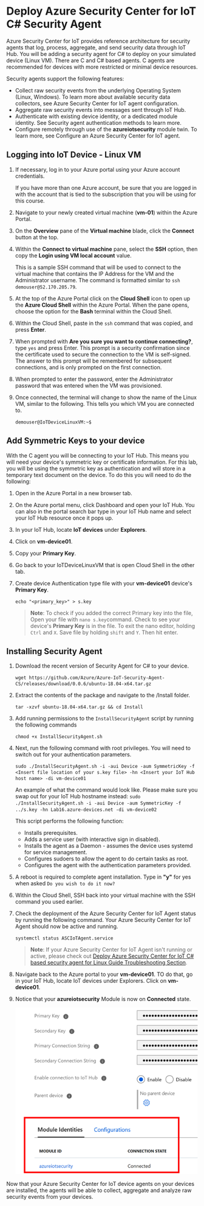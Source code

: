 # Deploy Azure Security Center for IoT C# Security Agent

Azure Security Center for IoT provides reference architecture for security agents that log, process, aggregate, and send security data through IoT Hub. You will be adding a security agent for C# to deploy on your simulated device (Linux VM). There are C and C# based agents. C agents are recommended for devices with more restricted or minimal device resources.

Security agents support the following features:
* Collect raw security events from the underlying Operating System (Linux, Windows). To learn more about available security data collectors, see Azure Security Center for IoT agent configuration.
* Aggregate raw security events into messages sent through IoT Hub.
* Authenticate with existing device identity, or a dedicated module identity. See Security agent authentication methods to learn more.
* Configure remotely through use of the **azureiotsecurity** module twin. To learn more, see Configure an Azure Security Center for IoT agent.

## Logging into IoT Device - Linux VM

1. If necessary, log in to your Azure portal using your Azure account credentials.

    If you have more than one Azure account, be sure that you are logged in with the account that is tied to the subscription that you will be using for this course.

1. Navigate to your newly created virtual machine (**vm-01**)  within the Azure Portal.

1. On the **Overview** pane of the **Virtual machine** blade, click the **Connect** button at the top.

1. Within the **Connect to virtual machine** pane, select the **SSH** option, then copy the **Login using VM local account** value.

    This is a sample SSH command that will be used to connect to the virtual machine that contains the IP Address for the VM and the Administrator username. The command is formatted similar to `ssh demouser@52.170.205.79`.

1. At the top of the Azure Portal click on the **Cloud Shell** icon to open up the **Azure Cloud Shell** within the Azure Portal. When the pane opens, choose the option for the **Bash** terminal within the Cloud Shell.

1. Within the Cloud Shell, paste in the `ssh` command that was copied, and press **Enter**.

1. When prompted with **Are you sure you want to continue connecting?**, type `yes` and press Enter. This prompt is a security confirmation since the certificate used to secure the connection to the VM is self-signed. The answer to this prompt will be remembered for subsequent connections, and is only prompted on the first connection.

1. When prompted to enter the password, enter the Administrator password that was entered when the VM was provisioned.

1. Once connected, the terminal will change to show the name of the Linux VM, similar to the following. This tells you which VM you are connected to.

    ```cmd/sh
    demouser@IoTDeviceLinuxVM:~$
    ```

## Add Symmetric Keys to your device

With the C agent you will be connecting to your IoT Hub. This means you will need your device's symmetric key or certificate information. For this lab, you will be using the symmetric key as authentication and will store in a temporary text document on the device. To do this you will need to do the following:

1. Open in the Azure Portal in a new browser tab.
1. On the Azure portal menu, click Dashboard and open your IoT Hub. You can also in the portal search bar type in your IoT Hub name and select your IoT Hub resource once it pops up.
1. In your IoT Hub, locate **IoT devices** under **Explorers**.
1. Click on **vm-device01**.
1. Copy your **Primary Key**.
1. Go back to your IoTDeviceLinuxVM that is open Cloud Shell in the other tab.
1. Create device Authentication type file with your **vm-device01** device's **Primary Key**.

    ```cmd/sh
    echo "<primary_key>" > s.key
    ```
    > **Note**: To check if you added the correct Primary key into the file, Open your file with `nano s.key`command. Check to see your device's **Primary Key** is in the file. To exit the nano editor, holding `Ctrl` and `X`. Save file by holding `shift` and `Y`. Then hit enter.

## Installing Security Agent

1. Download the recent version of Security Agent for C# to your device.

    ```cmd/sh
    wget https://github.com/Azure/Azure-IoT-Security-Agent-CS/releases/download/0.0.6/ubuntu-18.04-x64.tar.gz
    ```

1. Extract the contents of the package and navigate to the /Install folder.

    ```cmd/sh
    tar -xzvf ubuntu-18.04-x64.tar.gz && cd Install
    ```

1. Add running permissions to the `InstallSecurityAgent` script by running the following commands

    ```cmd/sh
    chmod +x InstallSecurityAgent.sh
    ```

1. Next, run the following command with root privileges. You will need to switch out for your authentication parameters.

    ```cmd/sh
    sudo ./InstallSecurityAgent.sh -i -aui Device -aum SymmetricKey -f <Insert file location of your s.key file> -hn <Insert your IoT Hub host name> -di vm-device01
    ```

    An example of what the command would look like. Please make sure you swap out for your IoT Hub hostname instead: `sudo ./InstallSecurityAgent.sh -i -aui Device -aum SymmetricKey -f ../s.key -hn Lab16.azure-devices.net -di vm-device02`

    This script performs the following function:
    * Installs prerequisites.
    * Adds a service user (with interactive sign in disabled).
    * Installs the agent as a Daemon - assumes the device uses systemd for service management.
    * Configures sudoers to allow the agent to do certain tasks as root.
    * Configures the agent with the authentication parameters provided.

1. A reboot is required to complete agent installation. Type in **"y"** for yes when asked `Do you wish to do it now?`

1. Within the Cloud Shell, SSH back into your virtual machine with the SSH command you used earlier.

1. Check the deployment of the Azure Security Center for IoT Agent status by running the following command. Your Azure Security Center for IoT Agent should now be active and running.

    ```cmd/sh
    systemctl status ASCIoTAgent.service
    ```

    > **Note**: If your Azure Security Center for IoT Agent isn't running or active, please check out [Deploy Azure Security Center for IoT C# based security agent for Linux Guide Troubleshooting Section](https://docs.microsoft.com/en-us/azure/asc-for-iot/how-to-deploy-linux-cs).

1. Navigate back to the Azure portal to your  **vm-device01**. TO do that, go in your IoT Hub, locate IoT devices under Explorers. Click on **vm-device01**.

1. Notice that your **azureiotsecurity** Module is now on **Connected** state. 

    ![Screenshot of Azure IoT Security Module Connected](../../Linked_Image_files/MM99-L16-device-connected-agent.png)


Now that your Azure Security Center for IoT device agents on your devices are installed, the agents will be able to collect, aggregate and analyze raw security events from your devices.